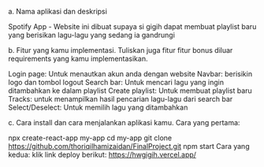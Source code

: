 a. Nama aplikasi dan deskripsi

Spotify App - Website ini dibuat supaya si gigih dapat membuat playlist baru yang berisikan lagu-lagu yang sedang ia gandrungi

b. Fitur yang kamu implementasi. Tuliskan juga fitur fitur bonus diluar requirements yang kamu implementasikan.

Login page: Untuk menautkan akun anda dengan website
Navbar: berisikin logo dan tombol logout
Search bar: Untuk mencari lagu yang ingin ditambahkan ke dalam playlist
Create playlist: Untuk membuat playlist baru
Tracks: untuk menampilkan hasil pencarian lagu-lagu dari search bar
Select/Deselect: Untuk memilih lagu yang ditambahkan

c. Cara install dan cara menjalankan aplikasi kamu.
Cara yang pertama:

npx create-react-app my-app
cd my-app
git clone https://github.com/thoriqilhamizaidan/FinalProject.git
npm start
Cara yang kedua: klik link deploy berikut: https://hwgigih.vercel.app/

